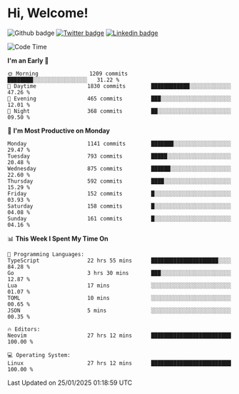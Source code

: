   # Hi, Welcome!
  ![Github badge](https://img.shields.io/github/followers/kraken-afk.svg?style=social&label=Follow&maxAge=2592000)
  [![Twitter badge](https://img.shields.io/badge/-Twitter-00acee?style=flat-square&logo=Twitter&logoColor=white)](https://twitter.com/trshppl)
  [![Linkedin badge](https://img.shields.io/badge/LinkedIn-0077B5?style=flat-square&logo=linkedin&logoColor=white)](https://www.linkedin.com/in/noveanrer)
<!--START_SECTION:waka-->
![Code Time](http://img.shields.io/badge/Code%20Time-698%20hrs%2029%20mins-blue)

**I'm an Early 🐤** 

```text
🌞 Morning                1209 commits        ████████░░░░░░░░░░░░░░░░░   31.22 % 
🌆 Daytime                1830 commits        ████████████░░░░░░░░░░░░░   47.26 % 
🌃 Evening                465 commits         ███░░░░░░░░░░░░░░░░░░░░░░   12.01 % 
🌙 Night                  368 commits         ██░░░░░░░░░░░░░░░░░░░░░░░   09.50 % 
```
📅 **I'm Most Productive on Monday** 

```text
Monday                   1141 commits        ███████░░░░░░░░░░░░░░░░░░   29.47 % 
Tuesday                  793 commits         █████░░░░░░░░░░░░░░░░░░░░   20.48 % 
Wednesday                875 commits         ██████░░░░░░░░░░░░░░░░░░░   22.60 % 
Thursday                 592 commits         ████░░░░░░░░░░░░░░░░░░░░░   15.29 % 
Friday                   152 commits         █░░░░░░░░░░░░░░░░░░░░░░░░   03.93 % 
Saturday                 158 commits         █░░░░░░░░░░░░░░░░░░░░░░░░   04.08 % 
Sunday                   161 commits         █░░░░░░░░░░░░░░░░░░░░░░░░   04.16 % 
```


📊 **This Week I Spent My Time On** 

```text
💬 Programming Languages: 
TypeScript               22 hrs 55 mins      █████████████████████░░░░   84.28 % 
Go                       3 hrs 30 mins       ███░░░░░░░░░░░░░░░░░░░░░░   12.87 % 
Lua                      17 mins             ░░░░░░░░░░░░░░░░░░░░░░░░░   01.07 % 
TOML                     10 mins             ░░░░░░░░░░░░░░░░░░░░░░░░░   00.65 % 
JSON                     5 mins              ░░░░░░░░░░░░░░░░░░░░░░░░░   00.35 % 

🔥 Editors: 
Neovim                   27 hrs 12 mins      █████████████████████████   100.00 % 

💻 Operating System: 
Linux                    27 hrs 12 mins      █████████████████████████   100.00 % 
```


 Last Updated on 25/01/2025 01:18:59 UTC
<!--END_SECTION:waka-->